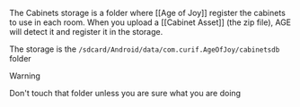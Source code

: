 The Cabinets storage is a folder where [[Age of Joy]] register the cabinets to use in each room. When you upload a [[Cabinet Asset]] (the zip file), AGE will detect it and register it in the storage.

The storage is the `/sdcard/Android/data/com.curif.AgeOfJoy/cabinetsdb` folder

> [!warning] 
>Don't touch that folder unless you are sure what you are doing

